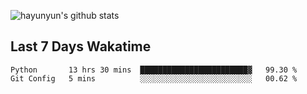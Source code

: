 
![hayunyun's github stats](https://github-readme-stats.vercel.app/api?username=hayunyun&show_icons=true)

## Last 7 Days Wakatime
<!--START_SECTION:waka-->
```text
Python       13 hrs 30 mins  ████████████████████████▓   99.30 % 
Git Config   5 mins          ░░░░░░░░░░░░░░░░░░░░░░░░░   00.62 % 
```
<!--END_SECTION:waka-->

      


<!--
**hayunyun/hayunyun** is a ✨ _special_ ✨ repository because its `README.md` (this file) appears on your GitHub profile.

Here are some ideas to get you started:

- 🔭 I’m currently working on ...
- 🌱 I’m currently learning ...
- 👯 I’m looking to collaborate on ...
- 🤔 I’m looking for help with ...
- 💬 Ask me about ...
- 📫 How to reach me: ...
- 😄 Pronouns: ...
- ⚡ Fun fact: ...
-->
